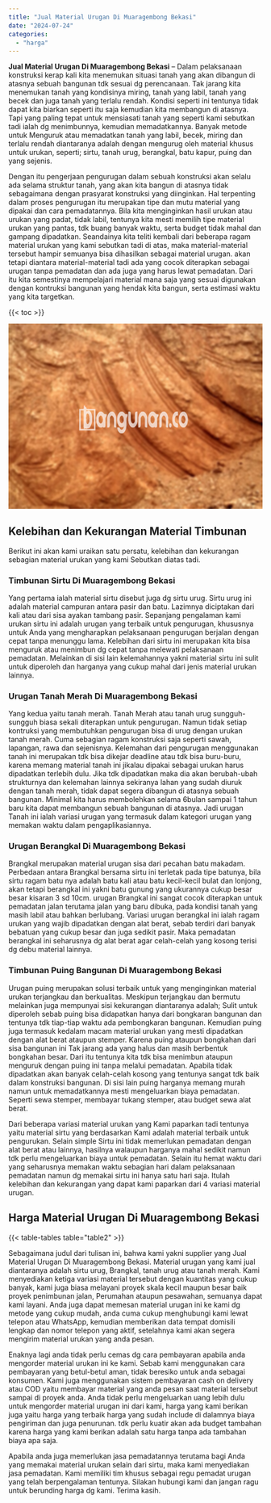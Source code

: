 ```yaml
---
title: "Jual Material Urugan Di Muaragembong Bekasi"
date: "2024-07-24"
categories: 
  - "harga"
---
```


**Jual Material Urugan Di Muaragembong Bekasi** – Dalam pelaksanaan konstruksi kerap kali kita menemukan situasi tanah yang akan dibangun di atasnya sebuah bangunan tdk sesuai dg perencanaan. Tak jarang kita menemukan tanah yang kondisinya miring, tanah yang labil, tanah yang becek dan juga tanah yang terlalu rendah. Kondisi seperti ini tentunya tidak dapat kita biarkan seperti itu saja kemudian kita membangun di atasnya. Tapi yang paling tepat untuk mensiasati tanah yang seperti kami sebutkan tadi ialah dg menimbunnya, kemudian memadatkannya. Banyak metode untuk Menguruk atau memadatkan tanah yang labil, becek, miring dan terlalu rendah diantaranya adalah dengan mengurug oleh material khusus untuk urukan, seperti; sirtu, tanah urug, berangkal, batu kapur, puing dan yang sejenis.

Dengan itu pengerjaan pengurugan dalam sebuah konstruksi akan selalu ada selama struktur tanah, yang akan kita bangun di atasnya tidak sebagaimana dengan prasyarat konstruksi yang diinginkan. Hal terpenting dalam proses pengurugan itu merupakan tipe dan mutu material yang dipakai dan cara pemadatannya. Bila kita menginginkan hasil urukan atau urukan yang padat, tidak labil, tentunya kita mesti memilih tipe material urukan yang pantas, tdk buang banyak waktu, serta budget tidak mahal dan gampang dipadatkan. Seandainya kita teliti kembali dari beberapa ragam material urukan yang kami sebutkan tadi di atas, maka material-material tersebut hampir semuanya bisa dihasilkan sebagai material urugan. akan tetapi diantara material-material tadi ada yang cocok diterapkan sebagai urugan tanpa pemadatan dan ada juga yang harus lewat pemadatan. Dari itu kita semestinya mempelajari material mana saja yang sesuai digunakan dengan kontruksi bangunan yang hendak kita bangun, serta estimasi waktu yang kita targetkan.

{{< toc >}}

![Jual Material Urugan Di Muaragembong Bekasi](/images/jual-urugan-30.png)

## Kelebihan dan Kekurangan Material Timbunan

Berikut ini akan kami uraikan satu persatu, kelebihan dan kekurangan sebagian material urukan yang kami Sebutkan diatas tadi.

### Timbunan Sirtu Di Muaragembong Bekasi

Yang pertama ialah material sirtu disebut juga dg sirtu urug. Sirtu urug ini adalah material campuran antara pasir dan batu. Lazimnya diciptakan dari kali atau dari sisa ayakan tambang pasir. Sepanjang pengalaman kami urukan sirtu ini adalah urugan yang terbaik untuk pengurugan, khususnya untuk Anda yang mengharapkan pelaksanaan pengurugan berjalan dengan cepat tanpa menunggu lama. Kelebihan dari sirtu ini merupakan kita bisa menguruk atau menimbun dg cepat tanpa melewati pelaksanaan pemadatan. Melainkan di sisi lain kelemahannya yakni material sirtu ini sulit untuk diperoleh dan harganya yang cukup mahal dari jenis material urukan lainnya.

### Urugan Tanah Merah Di Muaragembong Bekasi

Yang kedua yaitu tanah merah. Tanah Merah atau tanah urug sungguh-sungguh biasa sekali diterapkan untuk pengurugan. Namun tidak setiap kontruksi yang membutuhkan pengurugan bisa di urug dengan urukan tanah merah. Cuma sebagian ragam konstruksi saja seperti sawah, lapangan, rawa dan sejenisnya. Kelemahan dari pengurugan menggunakan tanah ini merupakan tdk bisa dikejar deadline atau tdk bisa buru-buru, karena memang material tanah ini jikalau dipakai sebagai urukan harus dipadatkan terlebih dulu. Jika tdk dipadatkan maka dia akan berubah-ubah strukturnya dan kelemahan lainnya sekiranya lahan yang sudah diuruk dengan tanah merah, tidak dapat segera dibangun di atasnya sebuah bangunan. Minimal kita harus membolehkan selama 6bulan sampai 1 tahun baru kita dapat membangun sebuah bangunan di atasnya. Jadi urugan Tanah ini ialah variasi urugan yang termasuk dalam kategori urugan yang memakan waktu dalam pengaplikasiannya.

### Urugan Berangkal Di Muaragembong Bekasi

Brangkal merupakan material urugan sisa dari pecahan batu makadam. Perbedaan antara Brangkal bersama sirtu ini terletak pada tipe batunya, bila sirtu ragam batu nya adalah batu kali atau batu kecil-kecil bulat dan lonjong, akan tetapi berangkal ini yakni batu gunung yang ukurannya cukup besar besar kisaran 3 sd 10cm. urugan Brangkal ini sangat cocok diterapkan untuk pemadatan jalan terutama jalan yang baru dibuka, pada kondisi tanah yang masih labil atau bahkan berlubang. Variasi urugan berangkal ini ialah ragam urukan yang wajib dipadatkan dengan alat berat, sebab terdiri dari banyak bebatuan yang cukup besar dan juga sedikit pasir. Maka pemadatan berangkal ini seharusnya dg alat berat agar celah-celah yang kosong terisi dg debu material lainnya.

### Timbunan Puing Bangunan Di Muaragembong Bekasi

Urugan puing merupakan solusi terbaik untuk yang menginginkan material urukan terjangkau dan berkualitas. Meskipun terjangkau dan bermutu melainkan juga mempunyai sisi kekurangan diantaranya adalah; Sulit untuk diperoleh sebab puing bisa didapatkan hanya dari bongkaran bangunan dan tentunya tdk tiap-tiap waktu ada pembongkaran bangunan. Kemudian puing juga termasuk kedalam macam material urukan yang mesti dipadatkan dengan alat berat ataupun stemper. Karena puing ataupun bongkahan dari sisa bangunan ini Tak jarang ada yang halus dan masih berbentuk bongkahan besar. Dari itu tentunya kita tdk bisa menimbun ataupun menguruk dengan puing ini tanpa melalui pemadatan. Apabila tidak dipadatkan akan banyak celah-celah kosong yang tentunya sangat tdk baik dalam konstruksi bangunan. Di sisi lain puing harganya memang murah namun untuk memadatkannya mesti mengeluarkan biaya pemadatan. Seperti sewa stemper, membayar tukang stemper, atau budget sewa alat berat.

Dari beberapa variasi material urukan yang Kami paparkan tadi tentunya yaitu material sirtu yang berdasarkan Kami adalah material terbaik untuk pengurukan. Selain simple Sirtu ini tidak memerlukan pemadatan dengan alat berat atau lainnya, hasilnya walaupun harganya mahal sedikit namun tdk perlu mengeluarkan biaya untuk pemadatan. Selain itu hemat waktu dari yang seharusnya memakan waktu sebagian hari dalam pelaksanaan pemadatan namun dg memakai sirtu ini hanya satu hari saja. Itulah kelebihan dan kekurangan yang dapat kami paparkan dari 4 variasi material urugan.

## Harga Material Urugan Di Muaragembong Bekasi

{{< table-tables table="table2" >}}

Sebagaimana judul dari tulisan ini, bahwa kami yakni supplier yang Jual Material Urugan Di Muaragembong Bekasi. Material urugan yang kami jual diantaranya adalah sirtu urug, Brangkal, tanah urug atau tanah merah. Kami menyediakan ketiga variasi material tersebut dengan kuantitas yang cukup banyak, kami juga biasa melayani proyek skala kecil maupun besar baik proyek penimbunan jalan, Perumahan ataupun pesawahan, semuanya dapat kami layani. Anda juga dapat memesan material urugan ini ke kami dg metode yang cukup mudah, anda cuma cukup menghubungi kami lewat telepon atau WhatsApp, kemudian memberikan data tempat domisili lengkap dan nomor telepon yang aktif, setelahnya kami akan segera mengirim material urukan yang anda pesan.

Enaknya lagi anda tidak perlu cemas dg cara pembayaran apabila anda mengorder material urukan ini ke kami. Sebab kami menggunakan cara pembayaran yang betul-betul aman, tidak beresiko untuk anda sebagai konsumen. Kami juga menggunakan sistem pembayaran cash on delivery atau COD yaitu membayar material yang anda pesan saat material tersebut sampai di proyek anda. Anda tidak perlu mengeluarkan uang lebih dulu untuk mengorder material urugan ini dari kami, harga yang kami berikan juga yaitu harga yang terbaik harga yang sudah include di dalamnya biaya pengiriman dan juga penurunan. tdk perlu kuatir akan ada budget tambahan karena harga yang kami berikan adalah satu harga tanpa ada tambahan biaya apa saja.

Apabila anda juga memerlukan jasa pemadatannya terutama bagi Anda yang memakai material urukan selain dari sirtu, maka kami menyediakan jasa pemadatan. Kami memiliki tim khusus sebagai regu pemadat urugan yang telah berpengalaman tentunya. Silakan hubungi kami dan jangan ragu untuk berunding harga dg kami. Terima kasih.
